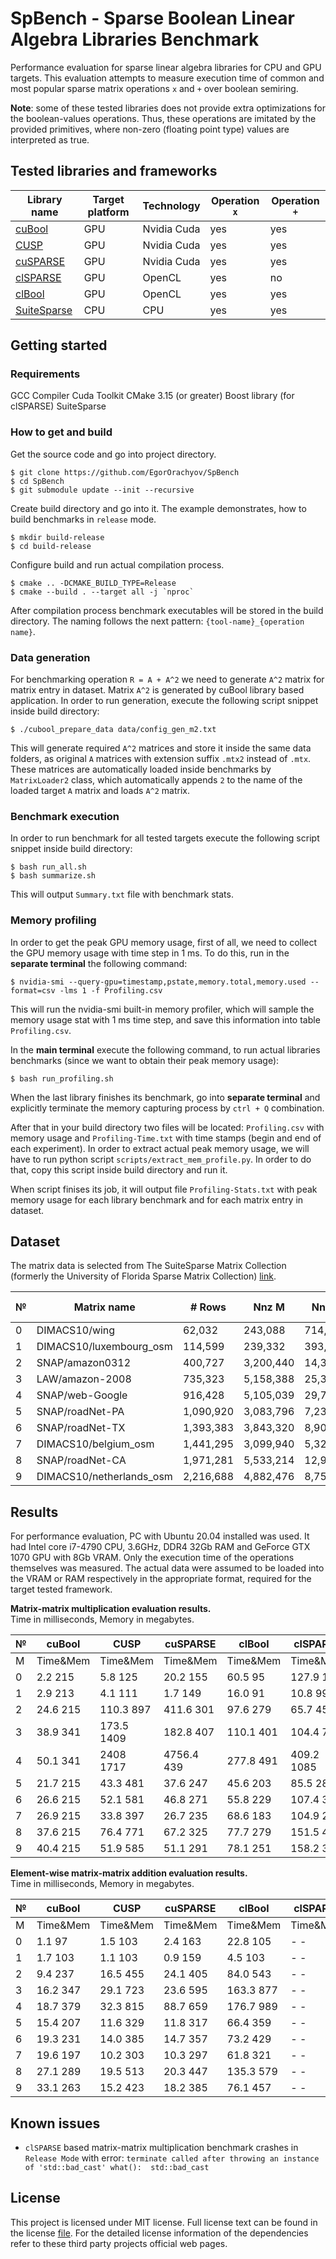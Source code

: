 # SpBench - Sparse Boolean Linear Algebra Libraries Benchmark 

Performance evaluation for sparse linear algebra libraries for CPU and GPU targets.
This evaluation attempts to measure execution time of common and most
popular sparse matrix operations `x` and `+` over boolean semiring. 

**Note**: some of these tested libraries does not provide extra optimizations
for the boolean-values operations. Thus, these operations are imitated by 
the provided primitives, where non-zero (floating point type) values are interpreted as true.

## Tested libraries and frameworks

| Library name                                                                    | Target platform | Technology   | Operation `x` | Operation `+` |
|---                                                                              |---              |---           |---            |---            | 
| [cuBool     ](https://github.com/JetBrains-Research/cuBool)                     | GPU             | Nvidia Cuda  | yes           | yes           |
| [CUSP       ](https://github.com/cusplibrary/cusplibrary)                       | GPU             | Nvidia Cuda  | yes           | yes           |
| [cuSPARSE   ](https://docs.nvidia.com/cuda/cusparse/index.html)                 | GPU             | Nvidia Cuda  | yes           | yes           |
| [clSPARSE   ](https://github.com/clMathLibraries/clSPARSE)                      | GPU             | OpenCL       | yes           | no            |
| [clBool     ](https://github.com/mkarpenkospb/sparse_boolean_matrix_operations) | GPU             | OpenCL       | yes           | yes           | 
| [SuiteSparse](https://github.com/DrTimothyAldenDavis/SuiteSparse)               | CPU             | CPU          | yes           | yes           |

## Getting started

### Requirements

GCC Compiler
Cuda Toolkit
CMake 3.15 (or greater)
Boost library (for clSPARSE)
SuiteSparse

### How to get and build

Get the source code and go into project directory.

```shell script
$ git clone https://github.com/EgorOrachyov/SpBench
$ cd SpBench
$ git submodule update --init --recursive
```

Create build directory and go into it.
The example demonstrates, how to build benchmarks in `release` mode. 

```shell script
$ mkdir build-release
$ cd build-release
```

Configure build and run actual compilation process.

```shell script
$ cmake .. -DCMAKE_BUILD_TYPE=Release
$ cmake --build . --target all -j `nproc`
```

After compilation process benchmark executables 
will be stored in the build directory. The naming follows the next
pattern: `{tool-name}_{operation name}`.

### Data generation

For benchmarking operation `R = A + A^2` we need to generate `A^2` matrix for matrix
entry in dataset. Matrix `A^2` is generated by cuBool library based application.
In order to run generation, execute the following script snippet inside build directory:

```shell script
$ ./cubool_prepare_data data/config_gen_m2.txt
```

This will generate required `A^2` matrices and store it inside the same data folders,
as original `A` matrices with extension suffix `.mtx2` instead of `.mtx`.
These matrices are automatically loaded inside benchmarks by `MatrixLoader2` class,
which automatically appends `2` to the name of the loaded target `A` matrix and loads `A^2` matrix.

### Benchmark execution

In order to run benchmark for all tested targets execute the following script snippet inside build directory:

```shell script
$ bash run_all.sh
$ bash summarize.sh
```

This will output `Summary.txt` file with benchmark stats.

### Memory profiling

In order to get the peak GPU memory usage, first of all, we need to collect the GPU
memory usage with time step in 1 ms. To do this, run in the **separate terminal**
the following command:

```shell script
$ nvidia-smi --query-gpu=timestamp,pstate,memory.total,memory.used --format=csv -lms 1 -f Profiling.csv
```

This will run the nvidia-smi built-in memory profiler, which will sample the memory usage stat
with 1 ms time step, and save this information into table `Profiling.csv`.

In the **main terminal** execute the following command, to run actual libraries
benchmarks (since we want to obtain their peak memory usage):

```shell script
$ bash run_profiling.sh
```

When the last library finishes its benchmark, go into **separate terminal** and explicitly terminate
the memory capturing process by `ctrl + Q` combination. 

After that in your build directory two files will be located: `Profiling.csv` with memory usage and `Profiling-Time.txt` 
with time stamps (begin and end of each experiment). In order to extract actual peak memory usage,
we will have to run python script `scripts/extract_mem_profile.py`. In order to do that, copy
this script inside build directory and run it.

When script finises its job, it will output file `Profiling-Stats.txt` with peak memory usage for
each library benchmark and for each matrix entry in dataset.

## Dataset

The matrix data is selected from The SuiteSparse Matrix Collection 
(formerly the University of Florida Sparse Matrix Collection) 
[link](https://sparse.tamu.edu).

| №  | Matrix name              | # Rows      | Nnz M       | Nnz M^2     | Nnz M + M^2   |
|--- |---                       |---          |---          |---          |---            |
| 0  | DIMACS10/wing		    | 62,032      | 243,088     | 714,200     | 917,178       |
| 1  | DIMACS10/luxembourg_osm  | 114,599     | 239,332     | 393,261     | 632,185       |
| 2  | SNAP/amazon0312          | 400,727     | 3,200,440   | 14,390,544  | 14,968,909    |
| 3  | LAW/amazon-2008          | 735,323     | 5,158,388   | 25,366,745  | 26,402,678    |
| 4  | SNAP/web-Google          | 916,428     | 5,105,039   | 29,710,164  | 30,811,855    |
| 5  | SNAP/roadNet-PA          | 1,090,920   | 3,083,796   | 7,238,920   | 9,931,528     |
| 6  | SNAP/roadNet-TX	        | 1,393,383   | 3,843,320   | 8,903,897   | 12,264,987    |
| 7  | DIMACS10/belgium_osm     | 1,441,295   | 3,099,940   | 5,323,073   | 8,408,599     |
| 8  | SNAP/roadNet-CA	        | 1,971,281   | 5,533,214   | 12,908,450  | 17,743,342    |
| 9  | DIMACS10/netherlands_osm | 2,216,688   | 4,882,476   | 8,755,758   | 13,626,132    |

## Results

For performance evaluation, PC with Ubuntu 20.04 installed was used. 
It had Intel core i7-4790 CPU, 3.6GHz, DDR4 32Gb RAM and GeForce GTX 1070 GPU with 8Gb VRAM.
Only the execution time of the operations themselves was measured.
The actual data were assumed to be loaded into the VRAM or RAM respectively in the appropriate format, 
required for the target tested framework.

**Matrix-matrix multiplication evaluation results.**  
Time in milliseconds, Memory in megabytes.

| №  | cuBool     | CUSP       | cuSPARSE   | clBool     | clSPARSE   | SuiteSparse |
|--- |---         |---         |---         |---         |---         |---          |
| M  | Time&Mem   | Time&Mem   | Time&Mem   | Time&Mem   | Time&Mem   | Time        |
| 0  | 2.2 215    | 5.8 125    | 20.2 155   | 60.5 95    | 127.9 109  | 10.0        |
| 1  | 2.9 213    | 4.1 111    | 1.7 149    | 16.0 91    | 10.8 99    | 2.5         |
| 2  | 24.6 215   | 110.3 897  | 411.6 301  | 97.6 279   | 65.7 459   | 238.2       |
| 3  | 38.9 341   | 173.5 1409 | 182.8 407  | 110.1 401  | 104.4 701  | 339.4       |
| 4  | 50.1 341   | 2408 1717  | 4756.4 439 | 277.8 491  | 409.2 1085 | 644.6       |
| 5  | 21.7 215   | 43.3 481   | 37.6 247   | 45.6 203   | 85.5 283   | 63.0        |
| 6  | 26.6 215   | 52.1 581   | 46.8 271   | 55.8 229   | 107.4 329  | 74.9        |
| 7  | 26.9 215   | 33.8 397   | 26.7 235   | 68.6 183   | 104.9 259  | 57.8        |
| 8  | 37.6 215   | 76.4 771   | 67.2 325   | 77.7 279   | 151.5 433  | 110.5       |
| 9  | 40.4 215   | 51.9 585   | 51.1 291   | 78.1 251   | 158.2 361  | 93.0        |

**Element-wise matrix-matrix addition evaluation results.**  
Time in milliseconds, Memory in megabytes.

| №  | cuBool     | CUSP       | cuSPARSE   | clBool     | clSPARSE   | SuiteSparse |
|--- |---         |---         |---         |---         |---         |---          |
| M  | Time&Mem   | Time&Mem   | Time&Mem   | Time&Mem   | Time&Mem   | Time        |
| 0  | 1.1 97     | 1.5 103    | 2.4 163    | 22.8 105   | - -        | 4.0         |
| 1  | 1.7 103    | 1.1 103    | 0.9 159    | 4.5 103    | - -        | 1.5         |
| 2  | 9.4 237    | 16.5 455   | 24.1 405   | 84.0 543   | - -        | 35.1        |
| 3  | 16.2 347   | 29.1 723   | 23.6 595   | 163.3 877  | - -        | 61.2        |
| 4  | 18.7 379   | 32.3 815   | 88.7 659   | 176.7 989  | - -        | 72.5        | 
| 5  | 15.4 207   | 11.6 329   | 11.8 317   | 66.4 359   | - -        | 34.0        |
| 6  | 19.3 231   | 14.0 385   | 14.7 357   | 73.2 429   | - -        | 41.8        |
| 7  | 19.6 197   | 10.2 303   | 10.3 297   | 61.8 321   | - -        | 26.8        |
| 8  | 27.1 289   | 19.5 513   | 20.3 447   | 135.3 579  | - -        | 61.4        |
| 9  | 33.1 263   | 15.2 423   | 18.2 385   | 76.1 457   | - -        | 47.0        | 

## Known issues

* `clSPARSE` based matrix-matrix multiplication benchmark crashes in `Release Mode` with error: 
`terminate called after throwing an instance of 'std::bad_cast' what():  std::bad_cast`

## License

This project is licensed under MIT license. Full license text can be found in the license 
[file](https://github.com/EgorOrachyov/SpBench/blob/master/LICENSE.md). 
For the detailed license information of the dependencies refer to these third party projects official web pages.
